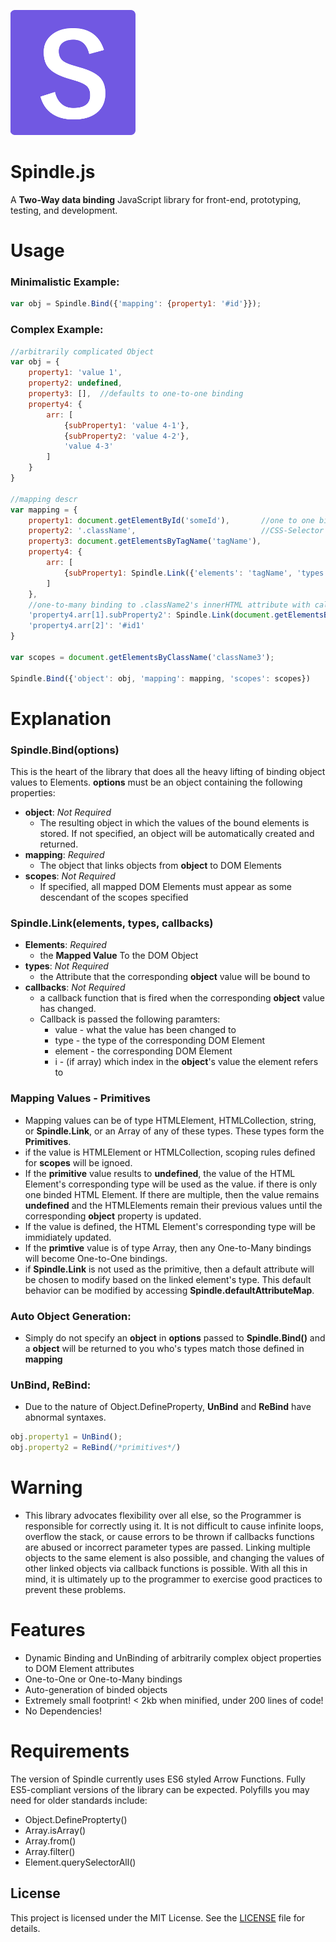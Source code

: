 ![Spindle Logo](spindle-logo.png)
# Spindle.js

A **Two-Way data binding** JavaScript library for front-end, prototyping, testing, and development.

# Usage

### Minimalistic Example:
```javascript
var obj = Spindle.Bind({'mapping': {property1: '#id'}});
```

### Complex Example:
```javascript
//arbitrarily complicated Object
var obj = {
	property1: 'value 1',	
	property2: undefined,
	property3: [],	//defaults to one-to-one binding
	property4: {
		arr: [
			{subProperty1: 'value 4-1'},
			{subProperty2: 'value 4-2'},
			'value 4-3'
		]
	}
}

//mapping descr
var mapping = {		
	property1: document.getElementById('someId'),		//one to one binding
	property2: '.className',							//CSS-Selector
	property3: document.getElementsByTagName('tagName'),
	property4: {
		arr: [
			{subProperty1: Spindle.Link({'elements': 'tagName', 'types': 'innerHTML', 'callbacks': (v)=>{console.log(v);}})}
		]
	},
	//one-to-many binding to .className2's innerHTML attribute with callback function on any value change
	'property4.arr[1].subProperty2': Spindle.Link(document.getElementsByClassName('className2'), 'innerHTML', (v)=>{console.log(v)}),
	'property4.arr[2]': '#id1'
}

var scopes = document.getElementsByClassName('className3');

Spindle.Bind({'object': obj, 'mapping': mapping, 'scopes': scopes}) 
```
# Explanation
### Spindle.Bind(options)
This is the heart of the library that does all the heavy lifting of binding object values to Elements.
**options** must be an object containing the following properties:
- **object**:	*Not Required*
	- The resulting object in which the values of the bound elements is stored. If not specified, an object will be automatically created and returned.
- **mapping**:	*Required*
	- The object that links objects from **object** to DOM Elements
- **scopes**: *Not Required*
	- If specified, all mapped DOM Elements must appear as some descendant of the scopes specified

### Spindle.Link(elements, types, callbacks)
- **Elements**: *Required*
	- the **Mapped Value** To the DOM Object
- **types**: *Not Required*
	- the Attribute that the corresponding **object** value will be bound to
- **callbacks**: *Not Required*
	- a callback function that is fired when the corresponding **object** value has changed.
	- Callback is passed the following paramters:
		- value - what the value has been changed to
		- type - the type of the corresponding DOM Element
		- element - the corresponding DOM Element
		- i - (if array) which index in the **object**'s value the element refers to

### Mapping Values - Primitives
- Mapping values can be of type HTMLElement, HTMLCollection, string, or **Spindle.Link**, or an Array of any of these types. These types form the **Primitives**.
- if the value is HTMLElement or HTMLCollection, scoping rules defined for **scopes** will be ignoed.
- If the **primitive** value results to **undefined**, the value of the HTML Element's corresponding type will be used as the value. if there is only one binded HTML Element. If there are multiple, then the value remains **undefined** and the HTMLElements remain their previous values until the corresponding **object** property is updated. 
- If the value is defined, the HTML Element's corresponding type will be immidiately updated. 
- If the **primtive** value is of type Array, then any One-to-Many bindings will become One-to-One bindings.
- if **Spindle.Link** is not used as the primitive, then a default attribute will be chosen to modify based on the linked element's type. This default behavior can be modified by accessing **Spindle.defaultAttributeMap**. 


### Auto Object Generation:
- Simply do not specify an **object** in **options** passed to **Spindle.Bind()** and a **object** will be returned to you who's types match those defined in **mapping**

### UnBind, ReBind:
 - Due to the nature of Object.DefineProperty, **UnBind** and **ReBind** have abnormal syntaxes.
```javascript
obj.property1 = UnBind();
obj.property2 = ReBind(/*primitives*/)
```
# Warning
 - This library advocates flexibility over all else, so the Programmer is responsible for correctly using it. It is not difficult to cause infinite loops, overflow the stack, or cause errors to be thrown if callbacks functions are abused or incorrect parameter types are passed. Linking multiple objects to the same element is also possible, and changing the values of other linked objects via callback functions is possible. With all this in mind, it is ultimately up to the programmer to exercise good practices to prevent these problems.

# Features
- Dynamic Binding and UnBinding of arbitrarily complex object properties to DOM Element attributes
- One-to-One or One-to-Many bindings
- Auto-generation of binded objects
- Extremely small footprint!  < 2kb when minified, under 200 lines of code!
- No Dependencies!

# Requirements
The version of Spindle currently uses ES6 styled Arrow Functions. Fully ES5-compliant versions of the library can be expected. Polyfills you may need for older standards include:
- Object.DefinePropterty()
- Array.isArray()
- Array.from()
- Array.filter()
- Element.querySelectorAll()

## License
This project is licensed under the MIT License. See the [LICENSE](LICENSE) file for details.
